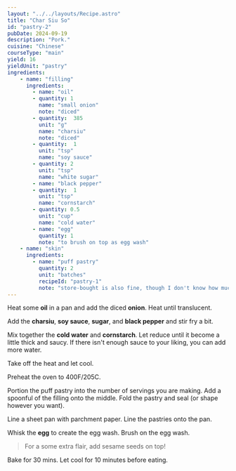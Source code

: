 ```yaml
---
layout: "../../layouts/Recipe.astro"
title: "Char Siu So"
id: "pastry-2"
pubDate: 2024-09-19
description: "Pork."
cuisine: "Chinese"
courseType: "main"
yield: 16
yieldUnit: "pastry"
ingredients:
    - name: "filling"
      ingredients:
        - name: "oil"
        - quantity: 1
          name: "small onion"
          note: "diced"
        - quantity:  385
          unit: "g"
          name: "charsiu"
          note: "diced"
        - quantity:  1
          unit: "tsp"
          name: "soy sauce"
        - quantity: 2
          unit: "tsp"
          name: "white sugar"
        - name: "black pepper"
        - quantity:  1
          unit: "tsp"
          name: "cornstarch"
        - quantity: 0.5
          unit: "cup"
          name: "cold water"
        - name: "egg"
          quantity: 1
          note: "to brush on top as egg wash"
    - name: "skin"
      ingredients:
        - name: "puff pastry"
          quantity: 2
          unit: "batches"
          recipeId: "pastry-1"
          note: "store-bought is also fine, though I don't know how much..."
---
```

Heat some **oil** in a pan and add the diced **onion**. Heat until translucent. 

Add the **charsiu**, **soy sauce**, **sugar**, and **black pepper** and stir fry a bit. 

Mix together the **cold water** and **cornstarch**. Let reduce until it become a little thick and saucy. If there isn't enough sauce to your liking, you can add more water. 

Take off the heat and let cool.

Preheat the oven to 400F/205C.

Portion the puff pastry into the number of servings you are making. Add a spoonful of the filling onto the middle. Fold the pastry and seal (or shape however you want).

Line a sheet pan with parchment paper. Line the pastries onto the pan.

Whisk the **egg** to create the egg wash. Brush on the egg wash.
> For a some extra flair, add sesame seeds on top!

Bake for 30 mins. Let cool for 10 minutes before eating.